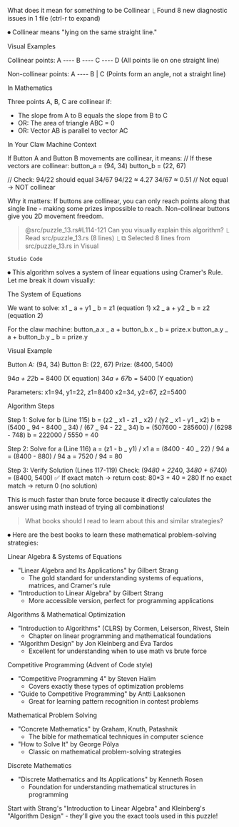 What does it mean for something to be Collinear
⎿ Found 8 new diagnostic issues in 1 file (ctrl-r to expand)

⏺ Collinear means "lying on the same straight line."

Visual Examples

Collinear points:
A ---- B ---- C ---- D
(All points lie on one straight line)

Non-collinear points:
A ---- B
|
C
(Points form an angle, not a straight line)

In Mathematics

Three points A, B, C are collinear if:

- The slope from A to B equals the slope from B to C
- OR: The area of triangle ABC = 0
- OR: Vector AB is parallel to vector AC

In Your Claw Machine Context

If Button A and Button B movements are collinear, it means:
// If these vectors are collinear:
button_a = (94, 34)
button_b = (22, 67)

// Check: 94/22 should equal 34/67
94/22 ≈ 4.27
34/67 ≈ 0.51
// Not equal → NOT collinear

Why it matters: If buttons are collinear, you can only reach points along that single line - making
some prizes impossible to reach. Non-collinear buttons give you 2D movement freedom.

> @src/puzzle_13.rs#L114-121 Can you visually explain this
> algorithm?
> ⎿ Read src/puzzle_13.rs (8 lines)
> ⎿ ⧉ Selected 8 lines from src/puzzle_13.rs in Visual

    Studio Code

⏺ This algorithm solves a system of linear equations using Cramer's Rule. Let me break it down
visually:

The System of Equations

We want to solve:
x1 _ a + y1 _ b = z1 (equation 1)
x2 _ a + y2 _ b = z2 (equation 2)

For the claw machine:
button_a.x _ a + button_b.x _ b = prize.x
button_a.y _ a + button_b.y _ b = prize.y

Visual Example

Button A: (94, 34) Button B: (22, 67) Prize: (8400, 5400)

94*a + 22*b = 8400 (X equation)
34*a + 67*b = 5400 (Y equation)

Parameters:
x1=94, y1=22, z1=8400
x2=34, y2=67, z2=5400

Algorithm Steps

Step 1: Solve for b (Line 115)
b = (z2 _ x1 - z1 _ x2) / (y2 _ x1 - y1 _ x2)
b = (5400 _ 94 - 8400 _ 34) / (67 _ 94 - 22 _ 34)
b = (507600 - 285600) / (6298 - 748)
b = 222000 / 5550 = 40

Step 2: Solve for a (Line 116)
a = (z1 - b _ y1) / x1
a = (8400 - 40 _ 22) / 94
a = (8400 - 880) / 94
a = 7520 / 94 = 80

Step 3: Verify Solution (Lines 117-119)
Check: (94*80 + 22*40, 34*80 + 67*40) = (8400, 5400) ✅
If exact match → return cost: 80\*3 + 40 = 280
If no exact match → return 0 (no solution)

This is much faster than brute force because it directly calculates the answer using math
instead of trying all combinations!

> What books should I read to learn about this and similar strategies?

⏺ Here are the best books to learn these mathematical problem-solving strategies:

Linear Algebra & Systems of Equations

- "Linear Algebra and Its Applications" by Gilbert Strang
  - The gold standard for understanding systems of equations, matrices, and Cramer's rule
- "Introduction to Linear Algebra" by Gilbert Strang
  - More accessible version, perfect for programming applications

Algorithms & Mathematical Optimization

- "Introduction to Algorithms" (CLRS) by Cormen, Leiserson, Rivest, Stein
  - Chapter on linear programming and mathematical foundations
- "Algorithm Design" by Jon Kleinberg and Éva Tardos
  - Excellent for understanding when to use math vs brute force

Competitive Programming (Advent of Code style)

- "Competitive Programming 4" by Steven Halim
  - Covers exactly these types of optimization problems
- "Guide to Competitive Programming" by Antti Laaksonen
  - Great for learning pattern recognition in contest problems

Mathematical Problem Solving

- "Concrete Mathematics" by Graham, Knuth, Patashnik
  - The bible for mathematical techniques in computer science
- "How to Solve It" by George Pólya
  - Classic on mathematical problem-solving strategies

Discrete Mathematics

- "Discrete Mathematics and Its Applications" by Kenneth Rosen
  - Foundation for understanding mathematical structures in programming

Start with Strang's "Introduction to Linear Algebra" and Kleinberg's "Algorithm Design" -
they'll give you the exact tools used in this puzzle!
